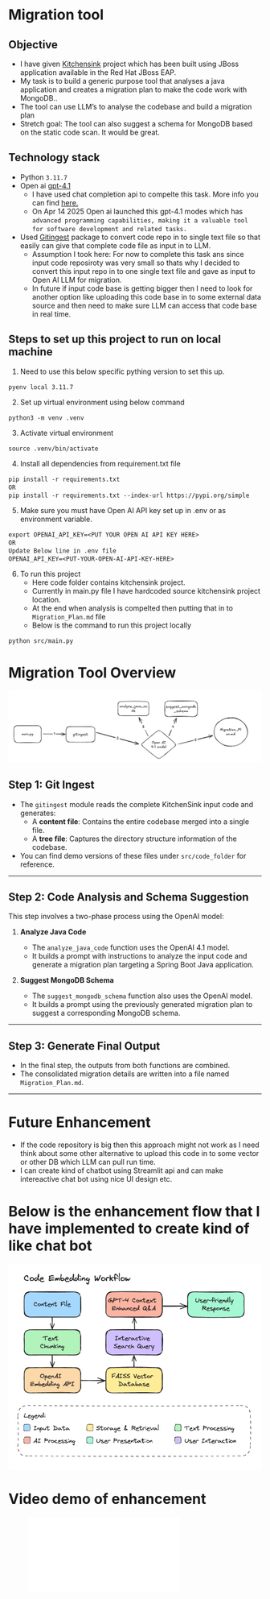 # Migration tool 

## Objective
- I have given [Kitchensink](https://github.com/jboss-developer/jboss-eap-quickstarts/tree/8.0.x/kitchensink) project which has been built using JBoss application available in the Red Hat JBoss EAP.
- My task is to build a generic purpose tool that analyses a java application and creates a migration plan to make the code work with MongoDB.. 
- The tool can use LLM’s to analyse the codebase and build a migration plan
- Stretch goal: The tool can also suggest a schema for MongoDB based on the static code scan. It would be great.

## Technology stack 
- Python `3.11.7`
- Open ai [gpt-4.1](https://openai.com/index/gpt-4-1/)
    - I have used chat completion api to compelte this task. More info you can find [here.](https://platform.openai.com/docs/api-reference/chat/create)
    - On Apr 14 2025 Open ai launched this gpt-4.1 modes which has  `advanced programming capabilities, making it a valuable tool for software development and related tasks.`
- Used [Gitingest](https://github.com/cyclotruc/gitingest) package to convert code repo in to single text file so that easily can give that complete code file as input in to LLM.
    - Assumption I took here: For now to complete this task ans since input code reposiroty was very small so thats why I decided to convert this input repo in to one single text file and gave as input to Open AI LLM for migration. 
    - In future if input code base is getting bigger then I need to look for another option like uploading this code base in to some external data source and then need to make sure LLM can access that code base in real time.

## Steps to set up this project to run on local machine
1. Need to use this below specific pything version to set this up.
```
pyenv local 3.11.7
```
2. Set up virtual environment using below command 
```
python3 -m venv .venv
```
3. Activate virtual environment
```
source .venv/bin/activate
```
4. Install all dependencies from requirement.txt file
```
pip install -r requirements.txt
OR
pip install -r requirements.txt --index-url https://pypi.org/simple
```
5. Make sure you must have Open AI API key set up in .env or as environment variable. 
```
export OPENAI_API_KEY=<PUT YOUR OPEN AI API KEY HERE>
OR
Update Below line in .env file
OPENAI_API_KEY=<PUT-YOUR-OPEN-AI-API-KEY-HERE>
```
6. To run this project
    - Here code folder contains kitchensink project. 
    - Currently in main.py file I have hardcoded source kitchensink project location.
    - At the end when analysis is compelted then putting that in to `Migration_Plan.md` file
    - Below is the command to run this project locally
```
python src/main.py
```

# Migration Tool Overview

![High Level Overview](image.png)

## Step 1: Git Ingest

- The `gitingest` module reads the complete KitchenSink input code and generates:
  - A **content file**: Contains the entire codebase merged into a single file.
  - A **tree file**: Captures the directory structure information of the codebase.
- You can find demo versions of these files under `src/code_folder` for reference.

---

## Step 2: Code Analysis and Schema Suggestion

This step involves a two-phase process using the OpenAI model:

1. **Analyze Java Code**
   - The `analyze_java_code` function uses the OpenAI 4.1 model.
   - It builds a prompt with instructions to analyze the input code and generate a migration plan targeting a Spring Boot Java application.

2. **Suggest MongoDB Schema**
   - The `suggest_mongodb_schema` function also uses the OpenAI model.
   - It builds a prompt using the previously generated migration plan to suggest a corresponding MongoDB schema.

---

## Step 3: Generate Final Output

- In the final step, the outputs from both functions are combined.
- The consolidated migration details are written into a file named `Migration_Plan.md`.

---

# Future Enhancement
- If the code repository is big then this approach might not work as I need think about some other alternative to upload this code in to some vector or other DB which LLM can pull run time. 
- I can create kind of chatbot using Streamlit api and can make intereactive chat bot using nice UI design etc.

# Below is the enhancement flow that I have implemented to create kind of like chat bot

![High Level Overview](image_1.png)

# Video demo of enhancement

<figure class="video_container">
  <iframe src="migration_tool_demo.mp4" frameborder="0" allowfullscreen="true"></iframe>
</figure>
